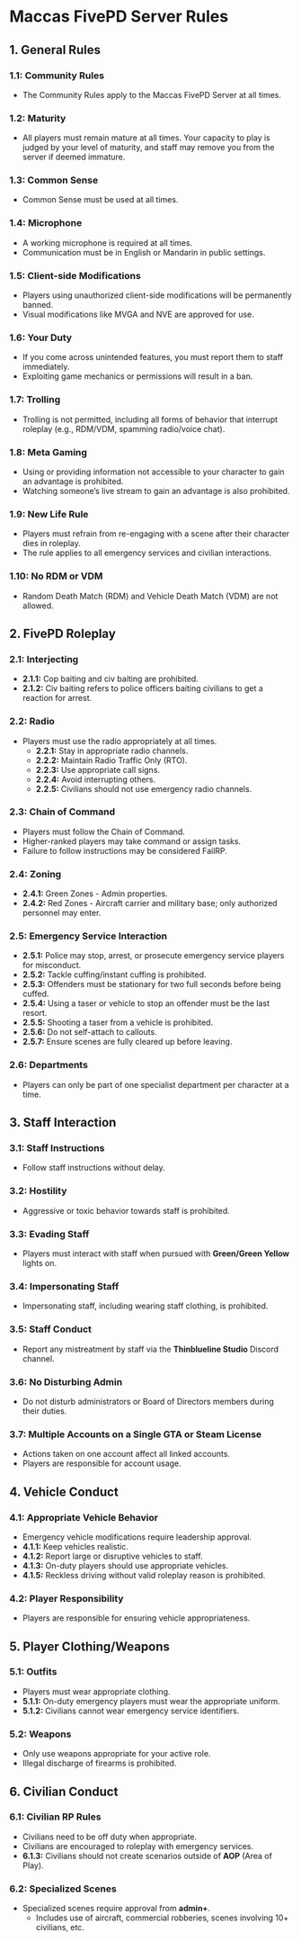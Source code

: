 # Maccas FivePD Server Rules

## 1. General Rules

### 1.1: Community Rules
- The Community Rules apply to the Maccas FivePD Server at all times.

### 1.2: Maturity
- All players must remain mature at all times. Your capacity to play is judged by your level of maturity, and staff may remove you from the server if deemed immature.

### 1.3: Common Sense
- Common Sense must be used at all times.

### 1.4: Microphone
- A working microphone is required at all times.
- Communication must be in English or Mandarin in public settings.

### 1.5: Client-side Modifications
- Players using unauthorized client-side modifications will be permanently banned.
- Visual modifications like MVGA and NVE are approved for use.

### 1.6: Your Duty
- If you come across unintended features, you must report them to staff immediately.
- Exploiting game mechanics or permissions will result in a ban.

### 1.7: Trolling
- Trolling is not permitted, including all forms of behavior that interrupt roleplay (e.g., RDM/VDM, spamming radio/voice chat).

### 1.8: Meta Gaming
- Using or providing information not accessible to your character to gain an advantage is prohibited.
- Watching someone’s live stream to gain an advantage is also prohibited.

### 1.9: New Life Rule
- Players must refrain from re-engaging with a scene after their character dies in roleplay.
- The rule applies to all emergency services and civilian interactions.

### 1.10: No RDM or VDM
- Random Death Match (RDM) and Vehicle Death Match (VDM) are not allowed.

## 2. FivePD Roleplay

### 2.1: Interjecting
- **2.1.1:** Cop baiting and civ baiting are prohibited.
- **2.1.2:** Civ baiting refers to police officers baiting civilians to get a reaction for arrest.

### 2.2: Radio
- Players must use the radio appropriately at all times.
  - **2.2.1:** Stay in appropriate radio channels.
  - **2.2.2:** Maintain Radio Traffic Only (RTO).
  - **2.2.3:** Use appropriate call signs.
  - **2.2.4:** Avoid interrupting others.
  - **2.2.5:** Civilians should not use emergency radio channels.

### 2.3: Chain of Command
- Players must follow the Chain of Command.
- Higher-ranked players may take command or assign tasks.
- Failure to follow instructions may be considered FailRP.

### 2.4: Zoning
- **2.4.1:** Green Zones - Admin properties.
- **2.4.2:** Red Zones - Aircraft carrier and military base; only authorized personnel may enter.

### 2.5: Emergency Service Interaction
- **2.5.1:** Police may stop, arrest, or prosecute emergency service players for misconduct.
- **2.5.2:** Tackle cuffing/instant cuffing is prohibited.
- **2.5.3:** Offenders must be stationary for two full seconds before being cuffed.
- **2.5.4:** Using a taser or vehicle to stop an offender must be the last resort.
- **2.5.5:** Shooting a taser from a vehicle is prohibited.
- **2.5.6:** Do not self-attach to callouts.
- **2.5.7:** Ensure scenes are fully cleared up before leaving.

### 2.6: Departments
- Players can only be part of one specialist department per character at a time.

## 3. Staff Interaction

### 3.1: Staff Instructions
- Follow staff instructions without delay.

### 3.2: Hostility
- Aggressive or toxic behavior towards staff is prohibited.

### 3.3: Evading Staff
- Players must interact with staff when pursued with **Green/Green Yellow** lights on.

### 3.4: Impersonating Staff
- Impersonating staff, including wearing staff clothing, is prohibited.

### 3.5: Staff Conduct
- Report any mistreatment by staff via the **Thinblueline Studio** Discord channel.

### 3.6: No Disturbing Admin
- Do not disturb administrators or Board of Directors members during their duties.

### 3.7: Multiple Accounts on a Single GTA or Steam License
- Actions taken on one account affect all linked accounts.
- Players are responsible for account usage.

## 4. Vehicle Conduct

### 4.1: Appropriate Vehicle Behavior
- Emergency vehicle modifications require leadership approval.
- **4.1.1:** Keep vehicles realistic.
- **4.1.2:** Report large or disruptive vehicles to staff.
- **4.1.3:** On-duty players should use appropriate vehicles.
- **4.1.5:** Reckless driving without valid roleplay reason is prohibited.

### 4.2: Player Responsibility
- Players are responsible for ensuring vehicle appropriateness.

## 5. Player Clothing/Weapons

### 5.1: Outfits
- Players must wear appropriate clothing.
- **5.1.1:** On-duty emergency players must wear the appropriate uniform.
- **5.1.2:** Civilians cannot wear emergency service identifiers.

### 5.2: Weapons
- Only use weapons appropriate for your active role.
- Illegal discharge of firearms is prohibited.

## 6. Civilian Conduct

### 6.1: Civilian RP Rules
- Civilians need to be off duty when appropriate.
- Civilians are encouraged to roleplay with emergency services.
- **6.1.3:** Civilians should not create scenarios outside of **AOP** (Area of Play).

### 6.2: Specialized Scenes
- Specialized scenes require approval from **admin+**.
  - Includes use of aircraft, commercial robberies, scenes involving 10+ civilians, etc.
